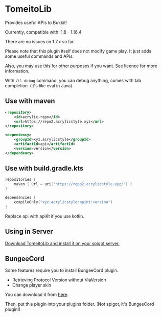 # TomeitoLib

Provides useful APIs to Bukkit!

Currently, compatible with: 1.8 - 1.16.4

There are no issues on 1.7.x so far.

Please note that this plugin itself does not modify game play. It just adds some useful commands and APIs.

Also, you may use this for other purposes if you want. See licence for more information.

With `/tl debug` command, you can debug anything, comes with tab completion. (it's like eval in Java)

## Use with maven
```xml
<repository>
    <id>acrylic-repo</id>
    <url>https://repo2.acrylicstyle.xyz</url>
</repository>
```

```xml
<dependency>
    <groupId>xyz.acrylicstyle</groupId>
    <artifactId>api</artifactId>
    <version>version</version>
</dependency>
```

## Use with build.gradle.kts
```kotlin
repositories {
    maven { url = uri("https://repo2.acrylicstyle.xyz/") }
}

dependencies {
    compileOnly("xyz.acrylicstyle:apiKt:version")
}
```

Replace api with apiKt if you use kotlin.

## Using in Server
[Download TomeitoLib and install it on your spigot server.](https://ci.acrylicstyle.xyz/guestAuth/repository/download/TomeitoLibrary_Build/.lastSuccessful/tomeito_plugin/target/TomeitoLib.jar)

## BungeeCord

Some features require you to install BungeeCord plugin.
- Retrieving Protocol Version without ViaVersion
- Change player skin

You can download it from [here](https://ci.acrylicstyle.xyz/guestAuth/repository/download/TomeitoLibrary_Build/916:id/tomeito_bungee/target/tomeito_bungee-0.7.7.jar).

Then, put this plugin into your plugins folder. (Not spigot, it's BungeeCord plugin!)
